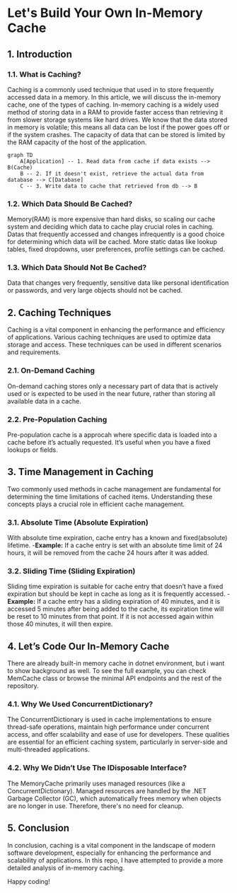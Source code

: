 # Let's Build Your Own In-Memory Cache

## 1. Introduction

### 1.1. What is Caching?
Caching is a commonly used technique that used in to store frequently accessed data in a memory. In this article, we will discuss the in-memory cache, one of the types of caching.
In-memory caching is a widely used method of storing data in a RAM to provide faster access than retrieving it from slower storage systems like hard drives.
We know that the data stored in memory is volatile; this means all data can be lost if the power goes off or if the system crashes. 
The capacity of data that can be stored is limited by the RAM capacity of the host of the application.

```mermaid
graph TD
    A[Application] -- 1. Read data from cache if data exists --> B(Cache)
    B -- 2. If it doesn't exist, retrieve the actual data from database --> C[Database]
    C -- 3. Write data to cache that retrieved from db --> B

```

### 1.2. Which Data Should Be Cached?
Memory(RAM) is more expensive than hard disks, so scaling our cache system and deciding which data to cache play crucial roles in caching.
Datas that frequently accessed and changes infrequently is a good choice for determining which data will be cached. 
More static datas like lookup tables, fixed dropdowns, user preferences, profile settings can be cached.

### 1.3. Which Data Should Not Be Cached?
Data that changes very frequently, sensitive data like personal identification or passwords, and very large objects should not be cached.

## 2. Caching Techniques
Caching is a vital component in enhancing the performance and efficiency of applications. Various caching techniques are used to optimize data storage and access. 
These techniques can be used in different scenarios and requirements.

### 2.1. On-Demand Caching
On-demand caching stores only a necessary part of data that is actively used or is expected to be used in the near future, rather than storing all available data in a cache.

### 2.2. Pre-Population Caching
Pre-population cache is a approcah where specific data is loaded into a cache before it’s actually requested. It’s useful when you have a fixed lookups or fields.

## 3. Time Management in Caching
Two commonly used methods in cache management are fundamental for determining the time limitations of cached items. 
Understanding these concepts plays a crucial role in efficient cache management.

### 3.1. Absolute Time (Absolute Expiration)
With absolute time expiration, cache entry has a known and fixed(absolute) lifetime.
-**Example:** If a cache entry is set with an absolute time limit of 24 hours, it will be removed from the cache 24 hours after it was added.

### 3.2. Sliding Time (Sliding Expiration)
Sliding time expiration is suitable for cache entry that doesn’t have a fixed expiration but should be kept in cache as long as it is frequently accessed.
-**Example:** If a cache entry has a sliding expiration of 40 minutes, and it is accessed 5 minutes after being added to the cache, 
its expiration time will be reset to 10 minutes from that point. If it is not accessed again within those 40 minutes, it will then expire.

## 4. Let’s Code Our In-Memory Cache
There are already built-in memory cache in dotnet environment, but i want to show background as well.
To see the full example, you can check MemCache class or browse the minimal API endpoints and the rest of the repository.

### 4.1. Why We Used ConcurrentDictionary?
The ConcurrentDictionary is used in cache implementations to ensure thread-safe operations, maintain high performance under concurrent access, and offer scalability and ease of use for developers. These qualities are essential for an efficient caching system, particularly in server-side and multi-threaded applications.

### 4.2. Why We Didn’t Use The IDisposable Interface?
The MemoryCache primarily uses managed resources (like a ConcurrentDictionary). Managed resources are handled by the .NET Garbage Collector (GC), which automatically frees memory when objects are no longer in use. Therefore, there's no need for cleanup.

## 5. Conclusion
In conclusion, caching is a vital component in the landscape of modern software development, especially for enhancing the performance and scalability of applications. 
In this repo, I have attempted to provide a more detailed analysis of in-memory caching.

Happy coding!
